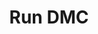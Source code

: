 ---
title: Run DMC
link: https://www.instagram.com/p/B1JvV6Xp78F/
image: "/img/posts/run-dmc.jpg"
type: instagram
sequence: "8"
---